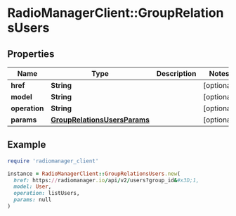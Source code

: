 # RadioManagerClient::GroupRelationsUsers

## Properties

| Name | Type | Description | Notes |
| ---- | ---- | ----------- | ----- |
| **href** | **String** |  | [optional] |
| **model** | **String** |  | [optional] |
| **operation** | **String** |  | [optional] |
| **params** | [**GroupRelationsUsersParams**](GroupRelationsUsersParams.md) |  | [optional] |

## Example

```ruby
require 'radiomanager_client'

instance = RadioManagerClient::GroupRelationsUsers.new(
  href: https://radiomanager.io/api/v2/users?group_id&#x3D;1,
  model: User,
  operation: listUsers,
  params: null
)
```

